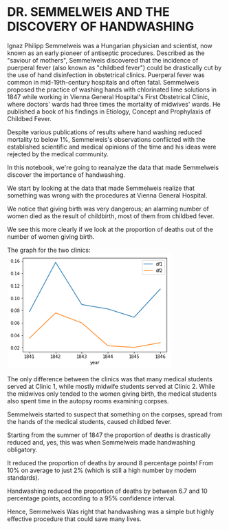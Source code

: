# DR. SEMMELWEIS AND THE DISCOVERY OF HANDWASHING 

Ignaz Philipp Semmelweis was a Hungarian physician and scientist, now known as an early pioneer of antiseptic procedures. Described as the "saviour of mothers", Semmelweis discovered that the incidence of puerperal fever (also known as "childbed fever") could be drastically cut by the use of hand disinfection in obstetrical clinics. Puerperal fever was common in mid-19th-century hospitals and often fatal. Semmelweis proposed the practice of washing hands with chlorinated lime solutions in 1847 while working in Vienna General Hospital's First Obstetrical Clinic, where doctors' wards had three times the mortality of midwives' wards. He published a book of his findings in Etiology, Concept and Prophylaxis of Childbed Fever.

Despite various publications of results where hand washing reduced mortality to below 1%, Semmelweis's observations conflicted with the established scientific and medical opinions of the time and his ideas were rejected by the medical community.


In this notebook, we're going to reanalyze the data that made Semmelweis discover the importance of handwashing. 

We start by looking at the data that made Semmelweis realize that something was wrong with the procedures at Vienna General Hospital.

We notice that giving birth was very dangerous; an alarming number of women died as the result of childbirth, most of them from childbed fever.

We see this more clearly if we look at the proportion of deaths out of the number of women giving birth.

The graph for the two clinics:
![alt text](https://github.com/arjuaman/SEMMELWEIS-AND-THE-DISCOVERY-OF-HANDWASHING/blob/master/clinic1vsclinic2.png "df1 is clinic 1 and df2 is clinic 2")

The only difference between the clinics was that many medical students served at Clinic 1, while mostly midwife students served at Clinic 2. While the midwives only tended to the women giving birth, the medical students also spent time in the autopsy rooms examining corpses.

Semmelweis started to suspect that something on the corpses, spread from the hands of the medical students, caused childbed fever.

Starting from the summer of 1847 the proportion of deaths is drastically reduced and, yes, this was when Semmelweis made handwashing obligatory.

It reduced the proportion of deaths by around 8 percentage points! From 10% on average to just 2% (which is still a high number by modern standards).

Handwashing reduced the proportion of deaths by between 6.7 and 10 percentage points, according to a 95% confidence interval.

Hence, Semmelweis Was right that handwashing was a simple but highly effective procedure that could save many lives.
